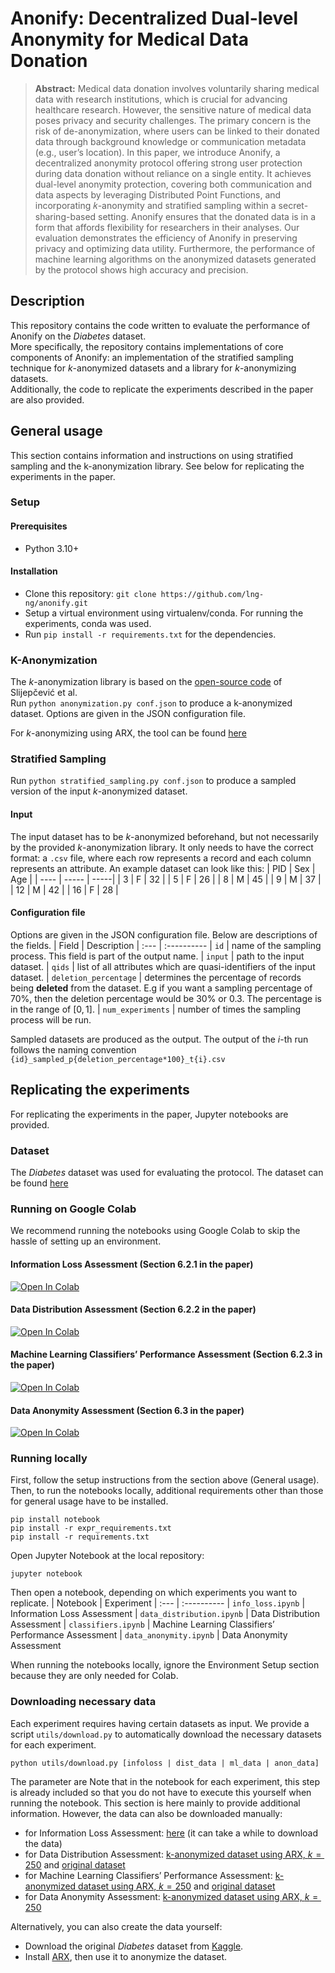 # Anonify: Decentralized Dual-level Anonymity for Medical Data Donation
>**Abstract:** Medical data donation involves voluntarily sharing medical data with research institutions, which is crucial for advancing healthcare research. However, the sensitive nature of medical data poses privacy and security challenges. The primary concern is the risk of de-anonymization, where users can be linked to their donated data through background knowledge or communication metadata (e.g., user’s location). In this paper, we introduce Anonify, a decentralized anonymity protocol offering strong user protection during data donation without reliance on a single entity. It achieves dual-level anonymity protection, covering both communication and data aspects by leveraging Distributed Point Functions, and incorporating 𝑘-anonymity and stratified sampling within a secret-sharing-based setting. Anonify ensures that the donated data is in a form that affords flexibility for researchers in their analyses. Our evaluation demonstrates the efficiency of Anonify in preserving privacy and optimizing data utility. Furthermore, the performance of machine learning algorithms on the anonymized datasets generated by the protocol shows high accuracy and precision.

## Description
This repository contains the code written to evaluate the performance of Anonify on the _Diabetes_ dataset.  
More specifically, the repository contains implementations of core components of Anonify: an implementation of the stratified sampling technique for $k$-anonymized datasets and a library for $k$-anonymizing datasets.  
Additionally, the code to replicate the experiments described in the paper are also provided.

## General usage
This section contains information and instructions on using stratified sampling and the k-anonymization library. See below for replicating the experiments in the paper.
### Setup
#### Prerequisites
- Python 3.10+
#### Installation
- Clone this repository: ``git clone https://github.com/lng-ng/anonify.git``
- Setup a virtual environment using virtualenv/conda. For running the experiments, conda was used.
- Run ``pip install -r requirements.txt`` for the dependencies.
### K-Anonymization
The $k$-anonymization library is based on the [open-source code](https://github.com/fhstp/k-AnonML) of Slijepčević et al.  
Run ``python anonymization.py conf.json`` to produce a k-anonymized dataset. Options are given in the JSON configuration file.

For $k$-anonymizing using ARX, the tool can be found [here](https://github.com/arx-deidentifier/arx/)
### Stratified Sampling
Run ``python stratified_sampling.py conf.json`` to produce a sampled version of the input $k$-anonymized dataset.
#### Input
The input dataset has to be $k$-anonymized beforehand, but not necessarily by the provided $k$-anonymization library. It only needs to have the correct format: a ``.csv`` file, where each row represents a record and each column represents an attribute. An example dataset can look like this:
| PID | Sex | Age |
| ---- | ----- | -----|
| 3 | F | 32 |
| 5 | F | 26 |
| 8 | M | 45 |
| 9 | M | 37 |
| 12 | M | 42 |
| 16 | F | 28 |

#### Configuration file
Options are given in the JSON configuration file. Below are descriptions of the fields.
| Field | Description
| :--- | :----------
| `id` | name of the sampling process. This field is part of the output name.
| `input` | path to the input dataset.
| `qids` | list of all attributes which are quasi-identifiers of the input dataset.
| `deletion_percentage` | determines the percentage of records being **deleted** from the dataset. E.g if you want a sampling percentage of 70%, then the deletion percentage would be 30% or 0.3. The percentage is in the range of $[0,1]$.
| `num_experiments` | number of times the sampling process will be run.

Sampled datasets are produced as the output. The output of the $i$-th run follows the naming convention ``{id}_sampled_p{deletion_percentage*100}_t{i}.csv``

## Replicating the experiments
For replicating the experiments in the paper, Jupyter notebooks are provided.
### Dataset
The _Diabetes_ dataset was used for evaluating the protocol. The dataset can be found [here](https://www.kaggle.com/datasets/iammustafatz/diabetes-prediction-dataset)

### Running on Google Colab
We recommend running the notebooks using Google Colab to skip the hassle of setting up an environment.
#### Information Loss Assessment (Section 6.2.1 in the paper)
[![Open In Colab](https://colab.research.google.com/assets/colab-badge.svg)](https://colab.research.google.com/github/lng-ng/anonify/blob/main/info_loss.ipynb)
#### Data Distribution Assessment (Section 6.2.2 in the paper)
[![Open In Colab](https://colab.research.google.com/assets/colab-badge.svg)](https://colab.research.google.com/github/lng-ng/anonify/blob/main/data_distribution.ipynb)
#### Machine Learning Classifiers’ Performance Assessment (Section 6.2.3 in the paper)
[![Open In Colab](https://colab.research.google.com/assets/colab-badge.svg)](https://colab.research.google.com/github/lng-ng/anonify/blob/main/classifiers.ipynb)
#### Data Anonymity Assessment (Section 6.3 in the paper)
[![Open In Colab](https://colab.research.google.com/assets/colab-badge.svg)](https://colab.research.google.com/github/lng-ng/anonify/blob/main/data_anonymity.ipynb)

### Running locally
First, follow the setup instructions from the section above (General usage).  
Then, to run the notebooks locally, additional requirements other than those for general usage have to be installed.  
```
pip install notebook
pip install -r expr_requirements.txt
pip install -r requirements.txt
```
Open Jupyter Notebook at the local repository:
```
jupyter notebook
```
Then open a notebook, depending on which experiments you want to replicate.
| Notebook | Experiment
| :--- | :----------
| `info_loss.ipynb` | Information Loss Assessment
| `data_distribution.ipynb` | Data Distribution Assessment
| `classifiers.ipynb` |  Machine Learning Classifiers’ Performance Assessment
| `data_anonymity.ipynb` | Data Anonymity Assessment

When running the notebooks locally, ignore the Environment Setup section because they are only needed for Colab.

### Downloading necessary data
Each experiment requires having certain datasets as input.
We provide a script ``utils/download.py`` to automatically download the necessary datasets for each experiment.
```
python utils/download.py [infoloss | dist_data | ml_data | anon_data]
```
The parameter are 
Note that in the notebook for each experiment, this step is already included so that you do not have to execute this yourself when running the notebook. This section is here mainly to provide additional information. However, the data can also be downloaded manually:
- for Information Loss Assessment: [here](https://drive.google.com/drive/folders/1G-7anLLgO9bZbg7fL_dAuxHhqf_VK67Y?usp=drive_link) (it can take a while to download the data)
- for Data Distribution Assessment: [k-anonymized dataset using ARX, $k=250$](https://drive.google.com/file/d/1SRogEdk7E8REmXmt9CwpWyFF2AL_e37b/view?usp=drive_link) and [original dataset](https://drive.google.com/file/d/1Mpsr0XfQ-yAyQzarbfGEnu34Li0zVtOU/view?usp=drive_link)
- for Machine Learning Classifiers’ Performance Assessment: [k-anonymized dataset using ARX, $k=250$](https://drive.google.com/file/d/1SRogEdk7E8REmXmt9CwpWyFF2AL_e37b/view?usp=drive_link) and [original dataset](https://drive.google.com/file/d/1Mpsr0XfQ-yAyQzarbfGEnu34Li0zVtOU/view?usp=drive_link)
- for Data Anonymity Assessment: [k-anonymized dataset using ARX, $k=250$](https://drive.google.com/file/d/1SRogEdk7E8REmXmt9CwpWyFF2AL_e37b/view?usp=drive_link)

Alternatively, you can also create the data yourself:
- Download the original _Diabetes_ dataset from [Kaggle](https://www.kaggle.com/datasets/iammustafatz/diabetes-prediction-dataset).
- Install [ARX](https://github.com/arx-deidentifier/arx/), then use it to anonymize the dataset.




